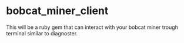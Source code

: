 # bobcat_miner_client
This will be a ruby gem that can interact with your bobcat miner trough terminal similar to diagnoster.
